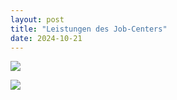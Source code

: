 ```yaml
---
layout: post
title: "Leistungen des Job-Centers"
date: 2024-10-21
---
```


<a href="../../img/LeistungenJobCenter1.jpeg" target="_blank"><img src="../../img/LeistungenJobCenter1.jpeg"/></a> 

<a href="../../img/LeistungenJobCenter2.jpeg" target="_blank"><img src="../../img/LeistungenJobCenter2.jpeg"/></a> 
